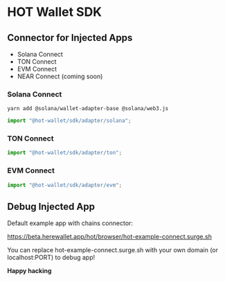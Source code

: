 # HOT Wallet SDK

## Connector for Injected Apps

- Solana Connect
- TON Connect
- EVM Connect
- NEAR Connect (coming soon)

### Solana Connect

`yarn add @solana/wallet-adapter-base @solana/web3.js`

```ts
import "@hot-wallet/sdk/adapter/solana";
```

### TON Connect

```ts
import "@hot-wallet/sdk/adapter/ton";
```

### EVM Connect

```ts
import "@hot-wallet/sdk/adapter/evm";
```

## Debug Injected App

Default example app with chains connector:

https://beta.herewallet.app/hot/browser/hot-example-connect.surge.sh

You can replace hot-example-connect.surge.sh with your own domain (or localhost:PORT) to debug app!

**Happy hacking**
